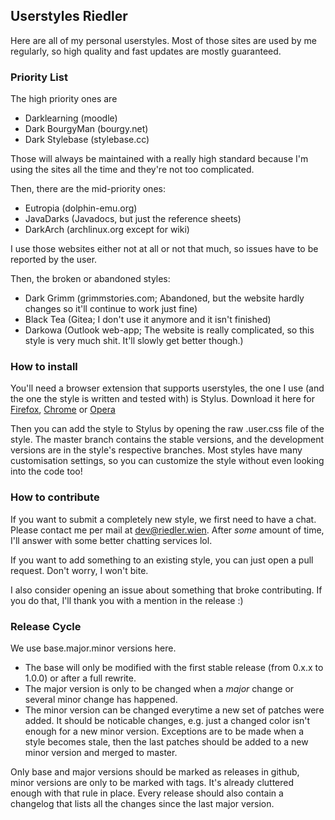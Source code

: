 ## Userstyles Riedler

Here are all of my personal userstyles. Most of those sites are used by me regularly, so high quality and fast updates are mostly guaranteed.

### Priority List

The high priority ones are

- Darklearning (moodle)
- Dark BourgyMan (bourgy.net)
- Dark Stylebase (stylebase.cc)

Those will always be maintained with a really high standard because I'm using the sites all the time and they're not too complicated.

Then, there are the mid-priority ones:

- Eutropia (dolphin-emu.org)
- JavaDarks (Javadocs, but just the reference sheets)
- DarkArch (archlinux.org except for wiki)

I use those websites either not at all or not that much, so issues have to be reported by the user.

Then, the broken or abandoned styles:

- Dark Grimm (grimmstories.com; Abandoned, but the website hardly changes so it'll continue to work just fine)
- Black Tea (Gitea; I don't use it anymore and it isn't finished)
- Darkowa (Outlook web-app; The website is really complicated, so this style is very much shit. It'll slowly get better though.)

### How to install

You'll need a browser extension that supports userstyles, the one I use (and the one the style is written and tested with) is Stylus. Download it here for [Firefox](https://addons.mozilla.org/en-US/firefox/addon/styl-us/), [Chrome](https://chrome.google.com/webstore/detail/stylus/clngdbkpkpeebahjckkjfobafhncgmne) or [Opera](https://addons.opera.com/en/extensions/details/stylus/)

Then you can add the style to Stylus by opening the raw .user.css file of the style. The master branch contains the stable versions, and the development versions are in the style's respective branches.
Most styles have many customisation settings, so you can customize the style without even looking into the code too!

### How to contribute

If you want to submit a completely new style, we first need to have a chat. Please contact me per mail at [dev@riedler.wien](mailto:dev@riedler.wien). After _some_ amount of time, I'll answer with some better chatting services lol.

If you want to add something to an existing style, you can just open a pull request. Don't worry, I won't bite.

I also consider opening an issue about something that broke contributing. If you do that, I'll thank you with a mention in the release :)

### Release Cycle

We use base.major.minor versions here.
- The base will only be modified with the first stable release (from 0.x.x to 1.0.0) or after a full rewrite.
- The major version is only to be changed when a *major* change or several minor change has happened.
- The minor version can be changed everytime a new set of patches were added. It should be noticable changes, e.g. just a changed color isn't enough for a new minor version.
  Exceptions are to be made when a style becomes stale, then the last patches should be added to a new minor version and merged to master.

Only base and major versions should be marked as releases in github, minor versions are only to be marked with tags. It's already cluttered enough with that rule in place.
Every release should also contain a changelog that lists all the changes since the last major version.
